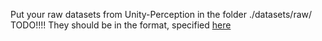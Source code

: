 Put your raw datasets from Unity-Perception in the folder ./datasets/raw/ TODO!!!! 
They should be in the format, specified [here](https://github.com/Unity-Technologies/com.unity.perception/tree/main/com.unity.perception/Documentation~/Schema/mock_data/simrun)